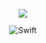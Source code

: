 <div align='center'>
  <img src="https://capsule-render.vercel.app/api?type=waving&color=gradient&height=250&&section=header&text=KiYoung&fontSize=90&animation=twinkling" />
  
  ![Swift](https://img.shields.io/badge/swift-F54A2A?style=for-the-badge&logo=swift&logoColor=white)
</div>
